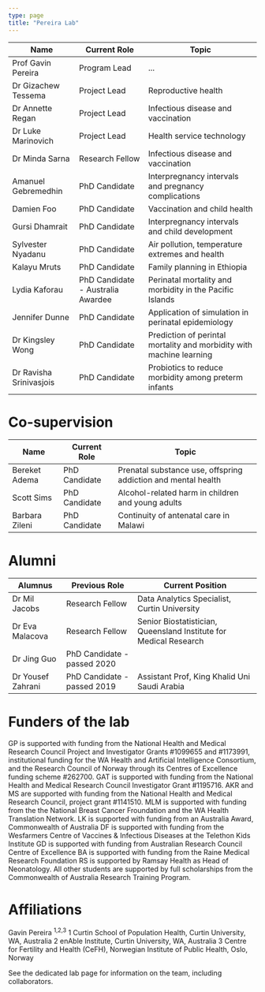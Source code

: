 ```yaml
---
type: page
title: "Pereira Lab"
---
```


| Name | Current Role | Topic |
| --------------- | --------------- | --------------- |
| Prof Gavin Pereira | Program Lead | ... |
| Dr Gizachew Tessema | Project Lead | Reproductive health|
| Dr Annette Regan | Project Lead  | Infectious disease and vaccination|
| Dr Luke Marinovich | Project Lead  | Health service technology |
| Dr Minda Sarna| Research Fellow  | Infectious disease and vaccination |
| Amanuel Gebremedhin | PhD Candidate  | Interpregnancy intervals and pregnancy complications |
| Damien Foo | PhD Candidate  | Vaccination and child health |
| Gursi Dhamrait | PhD Candidate  | Interpregnancy intervals and child development |
| Sylvester Nyadanu | PhD Candidate  | Air pollution, temperature extremes and health |
| Kalayu Mruts | PhD Candidate  | Family planning in Ethiopia |
| Lydia Kaforau | PhD Candidate - Australia Awardee  | Perinatal mortality and morbidity in the Pacific Islands |
| Jennifer Dunne | PhD Candidate  | Application of simulation in perinatal epidemiology |
| Dr Kingsley Wong | PhD Candidate  | Prediction of perintal mortality and morbidity with machine learning |
| Dr Ravisha Srinivasjois | PhD Candidate | Probiotics to reduce morbidity among preterm infants |

# Co-supervision
| Name | Current Role | Topic |
| --------------- | --------------- | --------------- |
| Bereket Adema | PhD Candidate  | Prenatal substance use, offspring addiction and mental health |
| Scott Sims| PhD Candidate  | Alcohol-related harm in children and young adults |
| Barbara Zileni | PhD Candidate | Continuity of antenatal care in Malawi |

# Alumni

| Alumnus | Previous Role| Current Position |
| --------------- | --------------- | --------------- |
| Dr Mil Jacobs | Research Fellow | Data Analytics Specialist, Curtin University|
| Dr Eva Malacova | Research Fellow | Senior Biostatistician, Queensland Institute for Medical Research|
| Dr Jing Guo | PhD Candidate - passed 2020 |  |
| Dr Yousef Zahrani	| PhD Candidate - passed 2019 | Assistant Prof, King Khalid Uni Saudi Arabia |

# Funders of the lab

GP is supported with funding from the National Health and Medical Research Council Project and Investigator Grants #1099655 and #1173991, institutional funding for the WA Health and Artificial Intelligence Consortium, and the Research Council of Norway through its Centres of Excellence funding scheme #262700. 
GAT is supported with funding from the National Health and Medical Research Council Investigator Grant #1195716.
AKR and MS are supported with funding from the National Health and Medical Research Council, project grant #1141510.
MLM is supported with funding from the the National Breast Cancer Froundation and the WA Health Translation Network.
LK is supported with funding from an Australia Award, Commonwealth of Australia
DF is supported with funding from the Wesfarmers Centre of Vaccines & Infectious Diseases at the Telethon Kids Institute
GD is supported with funding from Australian Research Council Centre of Excellence 
BA is supported with funding from the Raine Medical Research Foundation
RS is supported by Ramsay Health as Head of Neonatology. 
All other students are supported by full scholarships from the Commonwealth of Australia Research Training Program. 

# Affiliations
Gavin Pereira <sup>1,2,3</sup>
1 Curtin School of Population Health, Curtin University, WA, Australia
2 enAble Institute, Curtin University, WA, Australia
3 Centre for Fertility and Health (CeFH), Norwegian Institute of Public Health, Oslo, Norway

See the dedicated lab page for information on the team, including collaborators.
